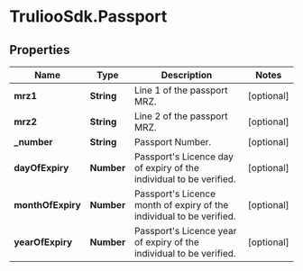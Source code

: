 # TruliooSdk.Passport

## Properties

Name | Type | Description | Notes
------------ | ------------- | ------------- | -------------
**mrz1** | **String** | Line 1 of the passport MRZ. | [optional] 
**mrz2** | **String** | Line 2 of the passport MRZ. | [optional] 
**_number** | **String** | Passport Number. | [optional] 
**dayOfExpiry** | **Number** | Passport&#39;s Licence day of expiry of the individual to be verified. | [optional] 
**monthOfExpiry** | **Number** | Passport&#39;s Licence month of expiry of the individual to be verified. | [optional] 
**yearOfExpiry** | **Number** | Passport&#39;s Licence year of expiry of the individual to be verified. | [optional] 


